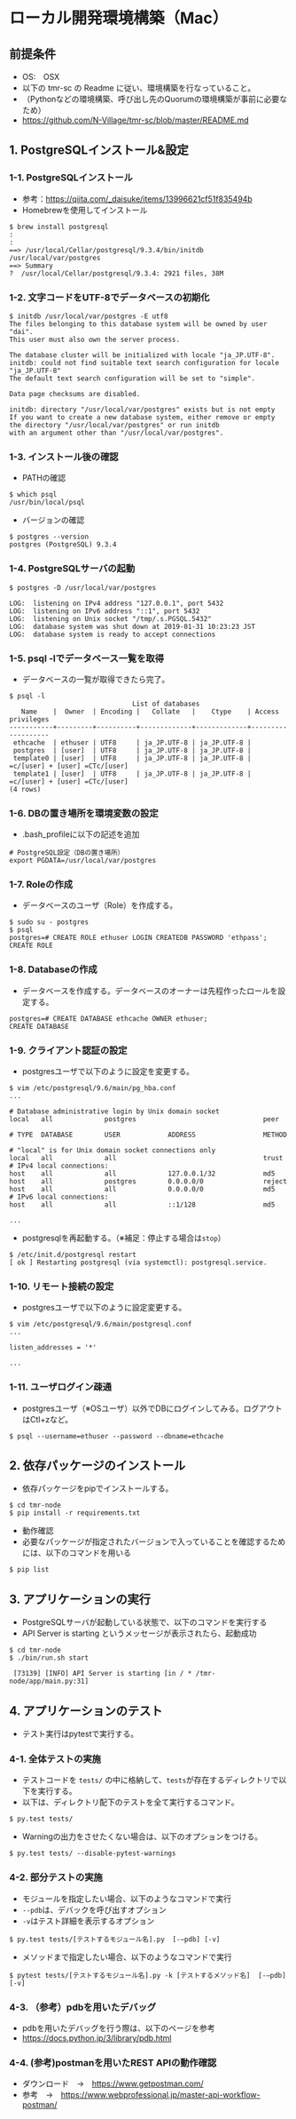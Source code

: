 # ローカル開発環境構築（Mac）

## 前提条件

* OS:　OSX
* 以下の tmr-sc の Readme に従い、環境構築を行なっていること。
* （Pythonなどの環境構築、呼び出し先のQuorumの環境構築が事前に必要なため）
* https://github.com/N-Village/tmr-sc/blob/master/README.md

## 1. PostgreSQLインストール&設定
### 1-1. PostgreSQLインストール
* 参考：https://qiita.com/_daisuke/items/13996621cf51f835494b
* Homebrewを使用してインストール

```
$ brew install postgresql
:
:
==> /usr/local/Cellar/postgresql/9.3.4/bin/initdb /usr/local/var/postgres
==> Summary
?  /usr/local/Cellar/postgresql/9.3.4: 2921 files, 38M
```

### 1-2. 文字コードをUTF-8でデータベースの初期化

```
$ initdb /usr/local/var/postgres -E utf8
The files belonging to this database system will be owned by user "dai".
This user must also own the server process.

The database cluster will be initialized with locale "ja_JP.UTF-8".
initdb: could not find suitable text search configuration for locale "ja_JP.UTF-8"
The default text search configuration will be set to "simple".

Data page checksums are disabled.

initdb: directory "/usr/local/var/postgres" exists but is not empty
If you want to create a new database system, either remove or empty
the directory "/usr/local/var/postgres" or run initdb
with an argument other than "/usr/local/var/postgres".
```

### 1-3. インストール後の確認

* PATHの確認

```
$ which psql
/usr/bin/local/psql
```

* バージョンの確認

```
$ postgres --version
postgres (PostgreSQL) 9.3.4
```

### 1-4. PostgreSQLサーバの起動
```
$ postgres -D /usr/local/var/postgres

LOG:  listening on IPv4 address "127.0.0.1", port 5432
LOG:  listening on IPv6 address "::1", port 5432
LOG:  listening on Unix socket "/tmp/.s.PGSQL.5432"
LOG:  database system was shut down at 2019-01-31 10:23:23 JST
LOG:  database system is ready to accept connections
```

### 1-5. psql -lでデータベース一覧を取得

* データベースの一覧が取得できたら完了。

```
$ psql -l
                               List of databases
   Name    |  Owner  | Encoding |   Collate   |    Ctype    | Access privileges 
-----------+---------+----------+-------------+-------------+-------------------
 ethcache  | ethuser | UTF8     | ja_JP.UTF-8 | ja_JP.UTF-8 | 
 postgres  | [user]  | UTF8     | ja_JP.UTF-8 | ja_JP.UTF-8 | 
 template0 | [user]  | UTF8     | ja_JP.UTF-8 | ja_JP.UTF-8 | =c/[user] + [user] =CTc/[user] 
 template1 | [user]  | UTF8     | ja_JP.UTF-8 | ja_JP.UTF-8 | =c/[user] + [user] =CTc/[user] 
(4 rows)
```

### 1-6. DBの置き場所を環境変数の設定

* .bash_profileに以下の記述を追加

```:.bash_profile
# PostgreSQL設定（DBの置き場所）
export PGDATA=/usr/local/var/postgres
```



### 1-7. Roleの作成
* データベースのユーザ（Role）を作成する。

```
$ sudo su - postgres
$ psql
postgres=# CREATE ROLE ethuser LOGIN CREATEDB PASSWORD 'ethpass';
CREATE ROLE
```

### 1-8. Databaseの作成
* データベースを作成する。データベースのオーナーは先程作ったロールを設定する。

```
postgres=# CREATE DATABASE ethcache OWNER ethuser;
CREATE DATABASE
```

### 1-9. クライアント認証の設定
* postgresユーザで以下のように設定を変更する。

```
$ vim /etc/postgresql/9.6/main/pg_hba.conf
...

# Database administrative login by Unix domain socket
local   all             postgres                                peer

# TYPE  DATABASE        USER            ADDRESS                 METHOD

# "local" is for Unix domain socket connections only
local   all             all                                     trust
# IPv4 local connections:
host    all             all             127.0.0.1/32            md5
host    all             postgres        0.0.0.0/0               reject
host    all             all             0.0.0.0/0               md5
# IPv6 local connections:
host    all             all             ::1/128                 md5

...
```

* postgresqlを再起動する。（※補足：停止する場合は``stop``）

```
$ /etc/init.d/postgresql restart
[ ok ] Restarting postgresql (via systemctl): postgresql.service.
```


### 1-10. リモート接続の設定
* postgresユーザで以下のように設定変更する。

```
$ vim /etc/postgresql/9.6/main/postgresql.conf
...

listen_addresses = '*'

...
```

### 1-11. ユーザログイン疎通
* postgresユーザ（※OSユーザ）以外でDBにログインしてみる。ログアウトはCtl+zなど。

```
$ psql --username=ethuser --password --dbname=ethcache
```

## 2. 依存パッケージのインストール
* 依存パッケージをpipでインストールする。

```
$ cd tmr-node
$ pip install -r requirements.txt
```

* 動作確認
* 必要なパッケージが指定されたバージョンで入っていることを確認するためには、以下のコマンドを用いる

```
$ pip list
```

## 3. アプリケーションの実行

* PostgreSQLサーバが起動している状態で、以下のコマンドを実行する
* API Server is starting というメッセージが表示されたら、起動成功

```
$ cd tmr-node
$ ./bin/run.sh start

 [73139] [INFO] API Server is starting [in / * /tmr-node/app/main.py:31]
```

## 4. アプリケーションのテスト

* テスト実行はpytestで実行する。

### 4-1. 全体テストの実施
* テストコードを `tests/` の中に格納して、`tests`が存在するディレクトリで以下を実行する。
* 以下は、ディレクトリ配下のテストを全て実行するコマンド。

```
$ py.test tests/
```

* Warningの出力をさせたくない場合は、以下のオプションをつける。

```
$ py.test tests/ --disable-pytest-warnings
```

### 4-2. 部分テストの実施

* モジュールを指定したい場合、以下のようなコマンドで実行
* `--pdb`は、デバックを呼び出すオプション
* `-v`はテスト詳細を表示するオプション

```
$ py.test tests/[テストするモジュール名].py  [-—pdb] [-v] 
```

* メソッドまで指定したい場合、以下のようなコマンドで実行

```
$ pytest tests/[テストするモジュール名].py -k [テストするメソッド名]  [-—pdb] [-v] 
```

### 4-3. （参考）pdbを用いたデバッグ

* pdbを用いたデバッグを行う際は、以下のページを参考
* https://docs.python.jp/3/library/pdb.html

### 4-4. (参考)postmanを用いたREST APIの動作確認

* ダウンロード　→　https://www.getpostman.com/
* 参考　→　https://www.webprofessional.jp/master-api-workflow-postman/

